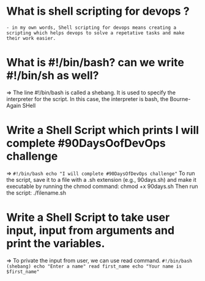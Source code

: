 

# What is shell scripting for devops ?
    - in my own words, Shell scripting for devops means creating a scripting which helps devops to solve a repetative tasks and make their work easier.

# What is #!/bin/bash? can we write #!/bin/sh as well?
=> The line #!/bin/bash is called a shebang. It is used to specify the interpreter for the script. In this case, the interpreter is bash, the Bourne-Again SHell


# Write a Shell Script which prints I will complete #90DaysOofDevOps challenge
=>      `
#!/bin/bash
echo "I will complete #90DaysOfDevOps challenge"
`
To run the script, save it to a file with a .sh extension (e.g., 90days.sh) and make it executable by running the chmod command:
chmod +x 90days.sh
Then run the script: ./filename.sh


# Write a Shell Script to take user input, input from arguments and print the variables.
=> To private the input from user, we can use read command.
` #!/bin/bash  (shebang)
echo "Enter a name"
read first_name
echo "Your name is $first_name"
`



